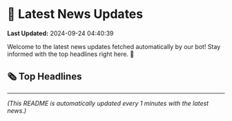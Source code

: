# 📰 Latest News Updates
**Last Updated:** 2024-09-24 04:40:39

Welcome to the latest news updates fetched automatically by our bot! Stay informed with the top headlines right here. 🚀

## 🗞️ Top Headlines

---
*(This README is automatically updated every 1 minutes with the latest news.)*
